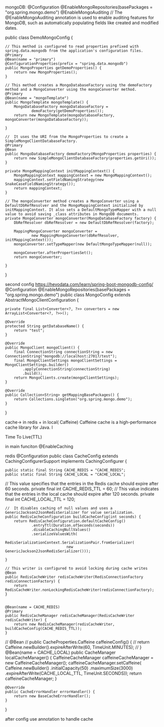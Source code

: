 mongoDB:
    @Configuration
    @EnableMongoRepositories(basePackages = "org.spring.mongo.demo")
    @EnableMongoAuditing 
        // The @EnableMongoAuditing annotation is used to enable auditing features for MongoDB, such as automatically populating fields like created and modified dates.

public class DemoMongoConfig {


    // This method is configured to read properties prefixed with spring.data.mongodb from the application's configuration files.
    @Primary
    @Bean(name = "primary")
    @ConfigurationProperties(prefix = "spring.data.mongodb")
    public MongoProperties getDemoProperties() {
        return new MongoProperties();
    }

    // This method creates a MongoDatabaseFactory using the demoFactory method and a MongoConverter using the mongoConverter method.
    @Primary
    @Bean(name = "mongoTemplate")
    public MongoTemplate mongoTemplate() {
        MongoDatabaseFactory mongoDatabaseFactory =
                demoFactory(getDemoProperties());
        return new MongoTemplate(mongoDatabaseFactory, mongoConverter(mongoDatabaseFactory));

    }

    //  It uses the URI from the MongoProperties to create a SimpleMongoClientDatabaseFactory.
    @Primary
    @Bean
    public MongoDatabaseFactory demoFactory(MongoProperties properties) {
        return new SimpleMongoClientDatabaseFactory(properties.getUri());
    }

    private MongoMappingContext initMappingContext() {
        MongoMappingContext mappingContext = new MongoMappingContext();
        mappingContext.setFieldNamingStrategy(new SnakeCaseFieldNamingStrategy());
        return mappingContext;
    }

    // The mongoConverter method creates a MongoConverter using a DefaultDbRefResolver and the MongoMappingContext initialized by initMappingContext. It also sets a DefaultMongoTypeMapper with a null value to avoid saving _class attributes in MongoDB documents.
    private MongoConverter mongoConverter(MongoDatabaseFactory factory) {
        DbRefResolver dbRefResolver = new DefaultDbRefResolver(factory);

        MappingMongoConverter mongoConverter =
                new MappingMongoConverter(dbRefResolver, initMappingContext());
        mongoConverter.setTypeMapper(new DefaultMongoTypeMapper(null));

        mongoConverter.afterPropertiesSet();
        return mongoConverter;

    }
}

second config
https://hevodata.com/learn/spring-boot-mongodb-config/
@Configuration
@EnableMongoRepositories(basePackages = "org.spring.mongo.demo")
public class MongoConfig extends AbstractMongoClientConfiguration {

    private final List<Converter<?, ?>> converters = new ArrayList<Converter<?, ?>>();

    @Override
    protected String getDatabaseName() {
        return "test";
    }

    @Override
    public MongoClient mongoClient() {
        final ConnectionString connectionString = new ConnectionString("mongodb://localhost:27017/test");
        final MongoClientSettings mongoClientSettings = MongoClientSettings.builder()
            .applyConnectionString(connectionString)
            .build();
        return MongoClients.create(mongoClientSettings);
    }

    @Override
    public Collection<String> getMappingBasePackages() {
        return Collections.singleton("org.spring.mongo.demo");
    }

}


cache-> in redis + in local( Caffeine)
Caffeine cache is a high-performance cache library for Java. I

Time To Live(TTL)

in main funciton
@EnableCaching

redis
@Configuration
public class CacheConfig  extends CachingConfigurerSupport implements CachingConfigurer {

    public static final String CACHE_REDIS = "CACHE_REDIS";
    public static final String CACHE_LOCAL = "CACHE_LOCAL";
   //  This value specifies that the entries in the Redis cache should expire after 60 seconds.
    private final int CACHE_REDIS_TTL = 60;
   //  This value indicates that the entries in the local cache should expire after 120 seconds.
    private final int CACHE_LOCAL_TTL = 120;


    //  It disables caching of null values and uses a GenericJackson2JsonRedisSerializer for value serialization.
    public RedisCacheConfiguration buildCacheConfig(int seconds) {
        return RedisCacheConfiguration.defaultCacheConfig()
                .entryTtl(Duration.ofSeconds(seconds))
                .disableCachingNullValues()
                .serializeValuesWith(
                        RedisSerializationContext.SerializationPair.fromSerializer(
                                new GenericJackson2JsonRedisSerializer()));

    }

    // This writer is configured to avoid locking during cache writes
    @Bean
    public RedisCacheWriter redisCacheWriter(RedisConnectionFactory redisConnectionFactory) {
        return RedisCacheWriter.nonLockingRedisCacheWriter(redisConnectionFactory);
    }


    @Bean(name = CACHE_REDIS)
    @Primary
    public RedisCacheManager redisCacheManager(RedisCacheWriter redisCacheWriter) {
        return new RedisCacheManager(redisCacheWriter, buildCacheConfig(CACHE_REDIS_TTL));
    }


//    @Bean
//    public CacheProperties.Caffeine caffeineConfig() {
//        return Caffeine.newBuilder().expireAfterWrite(60, TimeUnit.MINUTES);
//    }
    @Bean(name = CACHE_LOCAL)
    public CacheManager localCacheManager() {
        CaffeineCacheManager caffeineCacheManager = new CaffeineCacheManager();
        caffeineCacheManager.setCaffeine(
                Caffeine.newBuilder()
                        .initialCapacity(50)
                        .maximumSize(3000)
                        .expireAfterWrite(CACHE_LOCAL_TTL, TimeUnit.SECONDS));
        return caffeineCacheManager;
    }

    @Override
    public CacheErrorHandler errorHandler() {
        return new BaseCacheErrorHandler();
    }

}

after config use annotation to handle cache